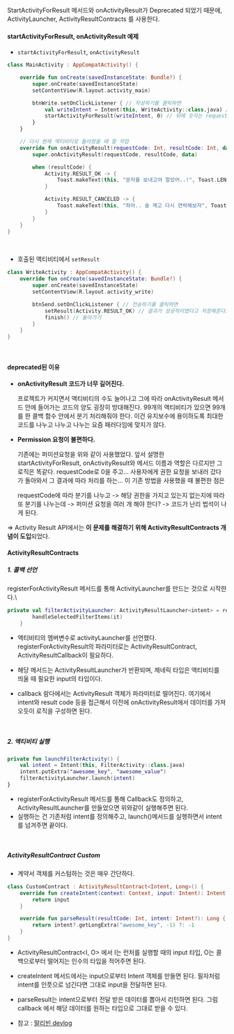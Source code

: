 StartActivityForResult 메서드와 onActivityResult가 Deprecated 되었기 때문에, ActivityLauncher, ActivityResultContracts 를 사용한다. 





####  startActivityForResult, onActivityResult 예제

+ `startActivityForResult`, `onActivityResult`

```kotlin
class MainActivity : AppCompatActivity() {

    override fun onCreate(savedInstanceState: Bundle?) {
        super.onCreate(savedInstanceState)
        setContentView(R.layout.activity_main)

        btnWrite.setOnClickListener { // 작성하기를 클릭하면
            val writeIntent = Intent(this, WriteActivity::class.java) // 이동할 액티비티를 Intent에 담음
            startActivityForResult(writeIntent, 0) // 뒤에 숫자는 requestCode (이 숫자는 다음 포스팅에서 배울 예정, 지금은 아무 숫자나 넣으면 됨)
        }
    }

    // 다시 현재 액티비티로 돌아왔을 때 할 작업
    override fun onActivityResult(requestCode: Int, resultCode: Int, data: Intent?) {
        super.onActivityResult(requestCode, resultCode, data)

        when (resultCode) {
            Activity.RESULT_OK -> {
                Toast.makeText(this, "문자를 보내고야 말았어..!", Toast.LENGTH_SHORT).show()
            }

            Activity.RESULT_CANCELED -> {
                Toast.makeText(this, "하아.. 술 깨고 다시 연락해보자", Toast.LENGTH_SHORT).show()
            }
        }
    }
}
```

<br>

+ 호출된 액티비티에서 `setResult`

```kotlin
class WriteActivity : AppCompatActivity() {
    override fun onCreate(savedInstanceState: Bundle?) {
        super.onCreate(savedInstanceState)
        setContentView(R.layout.activity_write)

        btnSend.setOnClickListener { // 전송하기를 클릭하면
            setResult(Activity.RESULT_OK) // 결과가 성공적이였다고 저장해준다.
            finish() // 돌아가기
        }
    }
}
```

<br>

#### **deprecated된 이유**

+ **onActivityResult 코드가 너무 길어진다.**

  프로젝트가 커지면서 액티비티의 수도 늘어나고 그에 따라 onActivityResult 메서드 안에 들어가는 코드의 양도 굉장히 방대해진다. 99개의 액티비티가 있으면 99개를 한 콜백 함수 안에서 분기 처리해줘야 한다. 이건 유지보수에 용이하도록 최대한 코드를 나누고 나누고 나누는 요즘 패러다임에 맞지가 않다.

+ **Permission 요청이 불편하다.**

  기존에는 퍼미션요청을 위와 같이 사용했었다. 앞서 설명한 startActivityForResult, onActivityResult와 메서드 이름과 역할은 다르지만 그 로직은 똑같다. requestCode로 0을 주고... 사용자에게 권한 요청을 보내러 갔다가 돌아와서 그 결과에 따라 처리를 하는... 이 기존 방법을 사용했을 때 불편한 점은 

  requestCode에 따라 분기를 나누고 -> 해당 권한을 가지고 있는지 없는지에 따라 또 분기를 나누는데 -> 퍼미션 요청을 여러 개 해야 한다? -> 코드가 난리 법석이 나게 된다.

=> Activity Result API에서는 **이 문제를 해결하기 위해 ActivityResultContracts 개념이 도입**되었다.







#### ActivityResultContracts

##### 1. 콜백 선언

registerForActivityResult 메서드를 통해 ActivityLauncher를 만드는 것으로 시작한다.\

```kotlin
private val filterActivityLauncher: ActivityResultLauncher<intent> = registerForActivityResult(ActivityResultContracts.StartActivityForResult()) {
        handleSelectedFilterItems(it)
    } 
```

+ 액티비티의 멤버변수로 activityLauncher를 선언했다. registerForActivityResult의 파라미터로는 ActivityResultContract, ActivityResultCallback이 필요하다.

+ 해당 메서드는 ActivityResultLauncher가 반환되며, <T> 제네릭 타입은 액티비티를 띄울 때 필요한 input의 타입이다.

+ callback 람다에서는 ActivityResult 객체가 파라미터로 떨어진다. 여기에서 intent와 result code 등을 접근해서 이전에 onActivityResult에서 데이터를 가져오듯이 로직을 구성하면 된다.

<br>

##### 2. 액티비티 실행

```kotlin
private fun launchFilterActivity() {
    val intent = Intent(this, FilterActivity::class.java)
    intent.putExtra("awesome_key", "awesome_value")
    filterActivityLauncher.launch(intent) 
}
```

+ registerForActivityResult 메서드를 통해 Callback도 정의하고, ActivityResultLauncher를 만들었으면 위와같이 실행해주면 된다.
+ 실행하는 건 기존처럼 intent를 정의해주고, launch()메서드를 실행하면서 intent를 넘겨주면 끝이다.

<br>

##### ActivityResultContract Custom

+ 계약서 객체를 커스텀하는 것은 매우 간단하다.

```kotlin
class CustomContract : ActivityResultContract<Intent, Long>() {
    override fun createIntent(context: Context, input: Intent): Intent {
        return input
    }

    override fun parseResult(resultCode: Int, intent: Intent?): Long {
        return intent?.getLongExtra("awesome_key", -1) ?: -1
    }
}
```

+ ActivityResultContract\<I, O> 에서 I는 런처를 실행할 때의 input 타입, O는 콜백으로부터 떨어지는 인수의 타입을 적어주면 된다.

+ createIntent 메서드에서는 input으로부터 Intent 객체를 만들면 된다. 필자처럼 intent를 인풋으로 넘긴다면 그대로 input을 전달하면 된다.

+ parseResult는 intent으로부터 전달 받은 데이터를 뽑아서 리턴하면 된다. 그럼 callback 에서 해당 데이터를 원하는 타입으로 그대로 받을 수 있다.





+ 참고  : [말리빈 devlog](https://modelmaker.tistory.com/18)

  